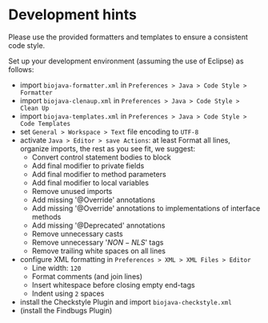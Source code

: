 # Development hints

Please use the provided formatters and templates to ensure a consistent code style.

Set up your development environment (assuming the use of Eclipse) as follows:

* import `biojava-formatter.xml` in `Preferences > Java > Code Style > Formatter`
* import `biojava-clenaup.xml` in `Preferences > Java > Code Style > Clean Up`
* import `biojava-templates.xml` in `Preferences > Java > Code Style > Code Templates`
* set `General > Workspace > Text` file encoding to `UTF-8`
* activate `Java > Editor > save Actions`: at least Format all lines, organize imports, the rest as you see fit, we suggest:
	* Convert control statement bodies to block
	* Add final modifier to private fields
	* Add final modifier to method parameters
	* Add final modifier to local variables
	* Remove unused imports
	* Add missing '@Override' annotations
	* Add missing '@Override' annotations to implementations of interface methods
	* Add missing '@Deprecated' annotations
	* Remove unnecessary casts
	* Remove unnecessary '$NON-NLS$' tags
	* Remove trailing white spaces on all lines
* configure XML formatting in `Preferences > XML > XML Files > Editor` 
	* Line width: `120`
	* Format comments (and join lines)
	* Insert whitespace before closing empty end-tags
	* Indent using `2` spaces
* install the Checkstyle Plugin and import `biojava-checkstyle.xml`
* (install the Findbugs Plugin)